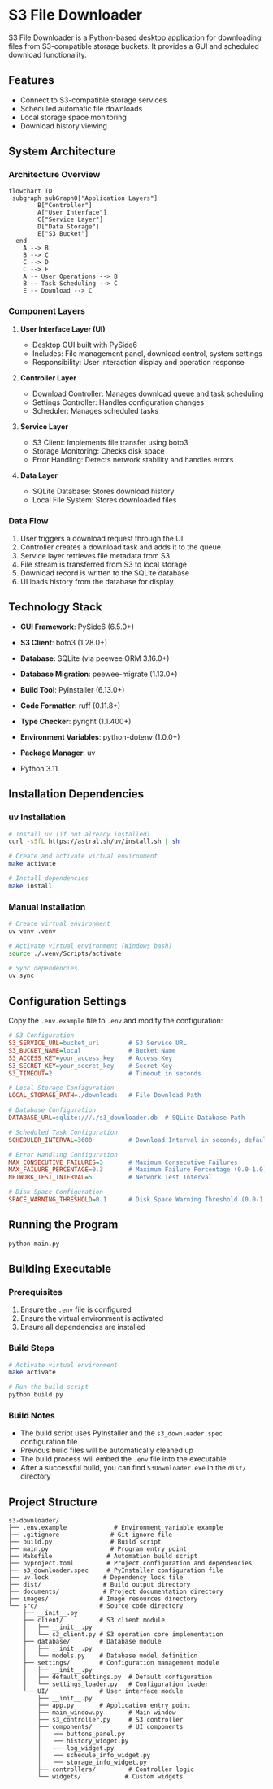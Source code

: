 # S3 File Downloader

S3 File Downloader is a Python-based desktop application for downloading files from S3-compatible storage buckets. It provides a GUI and scheduled download functionality.

## Features

- Connect to S3-compatible storage services
- Scheduled automatic file downloads
- Local storage space monitoring
- Download history viewing

## System Architecture

### Architecture Overview

```mermaid
flowchart TD
 subgraph subGraph0["Application Layers"]
        B["Controller"]
        A["User Interface"]
        C["Service Layer"]
        D["Data Storage"]
        E["S3 Bucket"]
  end
    A --> B
    B --> C
    C --> D
    C --> E
    A -- User Operations --> B
    B -- Task Scheduling --> C
    E -- Download --> C
```

### Component Layers

1.  **User Interface Layer (UI)**
    -   Desktop GUI built with PySide6
    -   Includes: File management panel, download control, system settings
    -   Responsibility: User interaction display and operation response

2.  **Controller Layer**
    -   Download Controller: Manages download queue and task scheduling
    -   Settings Controller: Handles configuration changes
    -   Scheduler: Manages scheduled tasks

3.  **Service Layer**
    -   S3 Client: Implements file transfer using boto3
    -   Storage Monitoring: Checks disk space
    -   Error Handling: Detects network stability and handles errors

4.  **Data Layer**
    -   SQLite Database: Stores download history
    -   Local File System: Stores downloaded files

### Data Flow

1.  User triggers a download request through the UI
2.  Controller creates a download task and adds it to the queue
3.  Service layer retrieves file metadata from S3
4.  File stream is transferred from S3 to local storage
5.  Download record is written to the SQLite database
6.  UI loads history from the database for display

## Technology Stack

-   **GUI Framework**: PySide6 (6.5.0+)
-   **S3 Client**: boto3 (1.28.0+)
-   **Database**: SQLite (via peewee ORM 3.16.0+)
-   **Database Migration**: peewee-migrate (1.13.0+)
-   **Build Tool**: PyInstaller (6.13.0+)
-   **Code Formatter**: ruff (0.11.8+)
-   **Type Checker**: pyright (1.1.400+)
-   **Environment Variables**: python-dotenv (1.0.0+)
-   **Package Manager**: uv

-   Python 3.11

## Installation Dependencies

### uv Installation

```bash
# Install uv (if not already installed)
curl -sSfL https://astral.sh/uv/install.sh | sh

# Create and activate virtual environment
make activate

# Install dependencies
make install
```

### Manual Installation

```bash
# Create virtual environment
uv venv .venv

# Activate virtual environment (Windows bash)
source ./.venv/Scripts/activate

# Sync dependencies
uv sync
```

## Configuration Settings

Copy the `.env.example` file to `.env` and modify the configuration:

```ini
# S3 Configuration
S3_SERVICE_URL=bucket_url        # S3 Service URL
S3_BUCKET_NAME=local             # Bucket Name
S3_ACCESS_KEY=your_access_key    # Access Key
S3_SECRET_KEY=your_secret_key    # Secret Key
S3_TIMEOUT=2                     # Timeout in seconds

# Local Storage Configuration
LOCAL_STORAGE_PATH=./downloads   # File Download Path

# Database Configuration
DATABASE_URL=sqlite:///./s3_downloader.db  # SQLite Database Path

# Scheduled Task Configuration
SCHEDULER_INTERVAL=3600          # Download Interval in seconds, default 1 hour

# Error Handling Configuration
MAX_CONSECUTIVE_FAILURES=3       # Maximum Consecutive Failures
MAX_FAILURE_PERCENTAGE=0.3       # Maximum Failure Percentage (0.0-1.0)
NETWORK_TEST_INTERVAL=5          # Network Test Interval

# Disk Space Configuration
SPACE_WARNING_THRESHOLD=0.1      # Disk Space Warning Threshold (0.0-1.0)
```

## Running the Program

```bash
python main.py
```

## Building Executable

### Prerequisites

1.  Ensure the `.env` file is configured
2.  Ensure the virtual environment is activated
3.  Ensure all dependencies are installed

### Build Steps

```bash
# Activate virtual environment
make activate

# Run the build script
python build.py
```

### Build Notes

-   The build script uses PyInstaller and the `s3_downloader.spec` configuration file
-   Previous build files will be automatically cleaned up
-   The build process will embed the `.env` file into the executable
-   After a successful build, you can find `S3Downloader.exe` in the `dist/` directory

## Project Structure

```
s3-downloader/
├── .env.example             # Environment variable example
├── .gitignore              # Git ignore file
├── build.py                # Build script
├── main.py                 # Program entry point
├── Makefile               # Automation build script
├── pyproject.toml         # Project configuration and dependencies
├── s3_downloader.spec     # PyInstaller configuration file
├── uv.lock               # Dependency lock file
├── dist/                 # Build output directory
├── documents/            # Project documentation directory
├── images/              # Image resources directory
└── src/                 # Source code directory
    ├── __init__.py
    ├── client/          # S3 client module
    │   ├── __init__.py
    │   └── s3_client.py # S3 operation core implementation
    ├── database/        # Database module
    │   ├── __init__.py
    │   └── models.py    # Database model definition
    ├── settings/        # Configuration management module
    │   ├── __init__.py
    │   ├── default_settings.py  # Default configuration
    │   └── settings_loader.py   # Configuration loader
    └── UI/              # User interface module
        ├── __init__.py
        ├── app.py       # Application entry point
        ├── main_window.py       # Main window
        ├── s3_controller.py     # S3 controller
        ├── components/          # UI components
        │   ├── buttons_panel.py
        │   ├── history_widget.py
        │   ├── log_widget.py
        │   ├── schedule_info_widget.py
        │   └── storage_info_widget.py
        ├── controllers/         # Controller logic
        └── widgets/            # Custom widgets
```